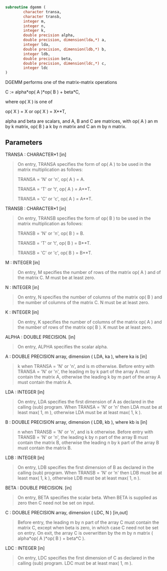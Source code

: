 ```fortran
subroutine dgemm (
        character transa,
        character transb,
        integer m,
        integer n,
        integer k,
        double precision alpha,
        double precision, dimension(lda,*) a,
        integer lda,
        double precision, dimension(ldb,*) b,
        integer ldb,
        double precision beta,
        double precision, dimension(ldc,*) c,
        integer ldc
)
```

DGEMM  performs one of the matrix-matrix operations

C := alpha\*op( A )\*op( B ) + beta\*C,

where  op( X ) is one of

op( X ) = X   or   op( X ) = X\*\*T,

alpha and beta are scalars, and A, B and C are matrices, with op( A )
an m by k matrix,  op( B )  a  k by n matrix and  C an m by n matrix.

## Parameters
TRANSA : CHARACTER\*1 [in]
> On entry, TRANSA specifies the form of op( A ) to be used in
> the matrix multiplication as follows:
> 
> TRANSA = 'N' or 'n',  op( A ) = A.
> 
> TRANSA = 'T' or 't',  op( A ) = A\*\*T.
> 
> TRANSA = 'C' or 'c',  op( A ) = A\*\*T.

TRANSB : CHARACTER\*1 [in]
> On entry, TRANSB specifies the form of op( B ) to be used in
> the matrix multiplication as follows:
> 
> TRANSB = 'N' or 'n',  op( B ) = B.
> 
> TRANSB = 'T' or 't',  op( B ) = B\*\*T.
> 
> TRANSB = 'C' or 'c',  op( B ) = B\*\*T.

M : INTEGER [in]
> On entry,  M  specifies  the number  of rows  of the  matrix
> op( A )  and of the  matrix  C.  M  must  be at least  zero.

N : INTEGER [in]
> On entry,  N  specifies the number  of columns of the matrix
> op( B ) and the number of columns of the matrix C. N must be
> at least zero.

K : INTEGER [in]
> On entry,  K  specifies  the number of columns of the matrix
> op( A ) and the number of rows of the matrix op( B ). K must
> be at least  zero.

ALPHA : DOUBLE PRECISION. [in]
> On entry, ALPHA specifies the scalar alpha.

A : DOUBLE PRECISION array, dimension ( LDA, ka ), where ka is [in]
> k  when  TRANSA = 'N' or 'n',  and is  m  otherwise.
> Before entry with  TRANSA = 'N' or 'n',  the leading  m by k
> part of the array  A  must contain the matrix  A,  otherwise
> the leading  k by m  part of the array  A  must contain  the
> matrix A.

LDA : INTEGER [in]
> On entry, LDA specifies the first dimension of A as declared
> in the calling (sub) program. When  TRANSA = 'N' or 'n' then
> LDA must be at least  max( 1, m ), otherwise  LDA must be at
> least  max( 1, k ).

B : DOUBLE PRECISION array, dimension ( LDB, kb ), where kb is [in]
> n  when  TRANSB = 'N' or 'n',  and is  k  otherwise.
> Before entry with  TRANSB = 'N' or 'n',  the leading  k by n
> part of the array  B  must contain the matrix  B,  otherwise
> the leading  n by k  part of the array  B  must contain  the
> matrix B.

LDB : INTEGER [in]
> On entry, LDB specifies the first dimension of B as declared
> in the calling (sub) program. When  TRANSB = 'N' or 'n' then
> LDB must be at least  max( 1, k ), otherwise  LDB must be at
> least  max( 1, n ).

BETA : DOUBLE PRECISION. [in]
> On entry,  BETA  specifies the scalar  beta.  When  BETA  is
> supplied as zero then C need not be set on input.

C : DOUBLE PRECISION array, dimension ( LDC, N ) [in,out]
> Before entry, the leading  m by n  part of the array  C must
> contain the matrix  C,  except when  beta  is zero, in which
> case C need not be set on entry.
> On exit, the array  C  is overwritten by the  m by n  matrix
> ( alpha\*op( A )\*op( B ) + beta\*C ).

LDC : INTEGER [in]
> On entry, LDC specifies the first dimension of C as declared
> in  the  calling  (sub)  program.   LDC  must  be  at  least
> max( 1, m ).

